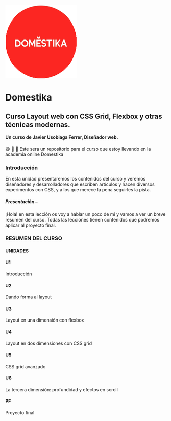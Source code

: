 ![Logotipo de Domestika](domestika-logo.png)

# Domestika

## Curso Layout web con CSS Grid, Flexbox y otras técnicas modernas.
#### Un curso de Javier Usobiaga Ferrer, Diseñador web.

:smile: :floppy_disk: :open_file_folder:
Este sera un repositorio para el curso que estoy llevando en la academia online Domestika


### Introducción
En esta unidad presentaremos los contenidos del curso y veremos diseñadores y desarrolladores que escriben artículos y hacen diversos experimentos con CSS, y a los que merece la pena seguirles la pista.

##### Presentación – 
¡Hola! en esta lección os voy a hablar un poco de mi y vamos a ver un breve resumen del curso. Todas las lecciones tienen contenidos que podremos aplicar al proyecto final.

### RESUMEN DEL CURSO

#### UNIDADES

#### U1
Introducción
#### U2
Dando forma al layout
#### U3
Layout en una dimensión con flexbox
#### U4
Layout en dos dimensiones con CSS grid
#### U5
CSS grid avanzado
#### U6
La tercera dimensión: profundidad y efectos en scroll
#### PF
Proyecto final

